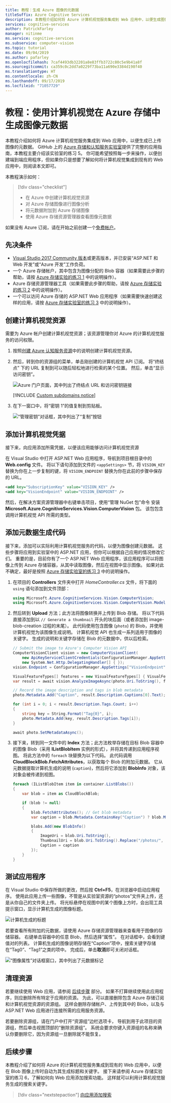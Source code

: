 ```yaml
---
title: 教程：生成 Azure 图像的元数据
titleSuffix: Azure Cognitive Services
description: 本教程介绍如何将 Azure 计算机视觉服务集成到 Web 应用中，以便生成图像的元数据。
services: cognitive-services
author: PatrickFarley
manager: nitinme
ms.service: cognitive-services
ms.subservice: computer-vision
ms.topic: tutorial
ms.date: 09/04/2019
ms.author: pafarley
ms.openlocfilehash: 7caf4493db32201a8e83ffb3722c80c5e9b41a8f
ms.sourcegitcommit: ca359c0c2dd7a0229f73ba11a690e3384d198f40
ms.translationtype: HT
ms.contentlocale: zh-CN
ms.lasthandoff: 09/17/2019
ms.locfileid: "71057729"
---
```

# <a name="tutorial-use-computer-vision-to-generate-image-metadata-in-azure-storage"></a>教程：使用计算机视觉在 Azure 存储中生成图像元数据

本教程介绍如何将 Azure 计算机视觉服务集成到 Web 应用中，以便生成已上传图像的元数据。 GitHub 上的 [Azure 存储和认知服务实验室](https://github.com/Microsoft/computerscience/blob/master/Labs/Azure%20Services/Azure%20Storage/Azure%20Storage%20and%20Cognitive%20Services%20(MVC).md)提供了完整的应用指南，本教程主要介绍该实验室的练习 5。 你可能希望按照每一步来操作，以便创建端到端应用程序，但如果你只是想要了解如何将计算机视觉集成到现有的 Web 应用中，则阅读本文即可。

本教程演示如何：

> [!div class="checklist"]
> * 在 Azure 中创建计算机视觉资源
> * 对 Azure 存储图像进行图像分析
> * 将元数据附加到 Azure 存储图像
> * 使用 Azure 存储资源管理器查看图像元数据

如果没有 Azure 订阅，请在开始之前创建一个[免费帐户](https://azure.microsoft.com/free/)。 

## <a name="prerequisites"></a>先决条件

- [Visual Studio 2017 Community 版本](https://www.visualstudio.com/products/visual-studio-community-vs.aspx)或更高版本，并已安装“ASP.NET 和 Web 开发”或“Azure 开发”工作负荷。
- 一个 Azure 存储帐户，其中包含为图像分配的 Blob 容器（如果需要此步骤的帮助，请按 [Azure 存储实验的练习 1](https://github.com/Microsoft/computerscience/blob/master/Labs/Azure%20Services/Azure%20Storage/Azure%20Storage%20and%20Cognitive%20Services%20(MVC).md#Exercise1) 中的说明操作）。
- Azure 存储资源管理器工具（如果需要此步骤的帮助，请按 [Azure 存储实验的练习 2](https://github.com/Microsoft/computerscience/blob/master/Labs/Azure%20Services/Azure%20Storage/Azure%20Storage%20and%20Cognitive%20Services%20(MVC).md#Exercise2) 中的说明操作）。
- 一个可以访问 Azure 存储的 ASP.NET Web 应用程序（如果需要快速创建这样的应用，请按 [Azure 存储实验室的练习 3](https://github.com/Microsoft/computerscience/blob/master/Labs/Azure%20Services/Azure%20Storage/Azure%20Storage%20and%20Cognitive%20Services%20(MVC).md#Exercise3) 中的说明操作）。

## <a name="create-a-computer-vision-resource"></a>创建计算机视觉资源

需要为 Azure 帐户创建计算机视觉资源；该资源管理你对 Azure 的计算机视觉服务的访问权限。 

1. 按照[创建 Azure 认知服务资源](../../cognitive-services-apis-create-account.md)中的说明创建计算机视觉资源。

1. 然后，转到你的资源组的菜单，单击刚创建的计算机视觉 API 订阅。 将“终结点”  下的 URL 复制到可以随后轻松地进行检索的某个位置。 然后，单击“显示访问密钥”。 

    ![Azure 门户页面，其中列出了终结点 URL 和访问密钥链接](../Images/copy-vision-endpoint.png)
    
    [!INCLUDE [Custom subdomains notice](../../../../includes/cognitive-services-custom-subdomains-note.md)]


1. 在下一窗口中，将“密钥 1”的值复制到剪贴板。 

    ![“管理密钥”对话框，其中列出了“复制”按钮](../Images/copy-vision-key.png)

## <a name="add-computer-vision-credentials"></a>添加计算机视觉凭据

接下来，向应用添加所需凭据，以便该应用能够访问计算机视觉资源

在 Visual Studio 中打开 ASP.NET Web 应用程序，导航到项目根目录中的 **Web.config** 文件。 将以下语句添加到文件的 `<appSettings>` 节，将 `VISION_KEY` 替换为你在上一步复制的键，将 `VISION_ENDPOINT` 替换为你在此前的步骤中保存的 URL。

```xml
<add key="SubscriptionKey" value="VISION_KEY" />
<add key="VisionEndpoint" value="VISION_ENDPOINT" />
```

然后，在解决方案资源管理器中右键单击项目，使用“管理 NuGet 包”命令  安装 **Microsoft.Azure.CognitiveServices.Vision.ComputerVision** 包。 该包包含调用计算机视觉 API 所需的类型。

## <a name="add-metadata-generation-code"></a>添加元数据生成代码

接下来，添加可以实际利用计算机视觉服务的代码，以便为图像创建元数据。 这些步骤将应用到实验室中的 ASP.NET 应用，但你可以根据自己应用的情况修改它们。 重要的是，目前你有了一个 ASP.NET Web 应用程序，该应用程序可以将图像上传到 Azure 存储容器，从其中读取图像，然后在视图中显示图像。 如果对此不确定，最好是按照 [Azure 存储实验室的练习 3](https://github.com/Microsoft/computerscience/blob/master/Labs/Azure%20Services/Azure%20Storage/Azure%20Storage%20and%20Cognitive%20Services%20(MVC).md#Exercise3) 中的说明操作。 

1. 在项目的 **Controllers** 文件夹中打开 *HomeController.cs* 文件，将下面的 `using` 语句添加到文件顶部：

    ```csharp
    using Microsoft.Azure.CognitiveServices.Vision.ComputerVision;
    using Microsoft.Azure.CognitiveServices.Vision.ComputerVision.Models;
    ```

1. 然后转到 **Upload** 方法；此方法将图像转换并上传到 Blob 存储。 将以下代码直接添加到以 `// Generate a thumbnail` 开头的块后面（或者添加到 image-blob-creation 过程的末尾）。 此代码使用包含图像 (`photo`) 的 Blob，并使用计算机视觉为该图像生成说明。 计算机视觉 API 也生成一系列适用于图像的关键字。 生成的说明和关键字存储在 Blob 的元数据中，供以后检索。

    ```csharp
    // Submit the image to Azure's Computer Vision API
    ComputerVisionClient vision = new ComputerVisionClient(
        new ApiKeyServiceClientCredentials(ConfigurationManager.AppSettings["SubscriptionKey"]),
        new System.Net.Http.DelegatingHandler[] { });
    vision.Endpoint = ConfigurationManager.AppSettings["VisionEndpoint"];

    VisualFeatureTypes[] features = new VisualFeatureTypes[] { VisualFeatureTypes.Description };
    var result = await vision.AnalyzeImageAsync(photo.Uri.ToString(), features);

    // Record the image description and tags in blob metadata
    photo.Metadata.Add("Caption", result.Description.Captions[0].Text);

    for (int i = 0; i < result.Description.Tags.Count; i++)
    {
        string key = String.Format("Tag{0}", i);
        photo.Metadata.Add(key, result.Description.Tags[i]);
    }

    await photo.SetMetadataAsync();
    ```

1. 接下来，转到同一文件中的 **Index** 方法；此方法枚举存储在目标 Blob 容器中的图像 Blob（采用 **IListBlobItem** 实例的形式），并将其传递到应用程序视图。 将此方法中的 `foreach` 块替换为以下代码。 此代码调用 **CloudBlockBlob.FetchAttributes**，以获取每个 Blob 的附加元数据。 它从元数据提取计算机生成的说明 (`caption`)，然后将它添加到 **BlobInfo** 对象，该对象会被传递到视图。
    
    ```csharp
    foreach (IListBlobItem item in container.ListBlobs())
    {
        var blob = item as CloudBlockBlob;
    
        if (blob != null)
        {
            blob.FetchAttributes(); // Get blob metadata
            var caption = blob.Metadata.ContainsKey("Caption") ? blob.Metadata["Caption"] : blob.Name;
    
            blobs.Add(new BlobInfo()
            {
                ImageUri = blob.Uri.ToString(),
                ThumbnailUri = blob.Uri.ToString().Replace("/photos/", "/thumbnails/"),
                Caption = caption
            });
        }
    }
    ```

## <a name="test-the-app"></a>测试应用程序

在 Visual Studio 中保存所做的更改，然后按 **Ctrl+F5**，在浏览器中启动应用程序。 使用此应用上传一些图像，不管是从实验室资源的“photos”文件夹上传，还是从你自己的文件夹上传。 将光标悬停在视图中的某个图像上方时，会出现工具提示窗口，显示计算机生成的图像标题。

![计算机生成的标题](../Images/thumbnail-with-tooltip.png)

若要查看所有附加的元数据，请使用 Azure 存储资源管理器来查看用于图像的存储容器。 右键单击容器中的任意 Blob，然后选择“属性”。  在对话框中，会看到键值对的列表。 计算机生成的图像说明存储在“Caption”项中，搜索关键字存储在“Tag0”、“Tag1”之类的项中。 完成后，单击**取消**即可关闭对话框。

![“图像属性”对话框窗口，其中列出了元数据标记](../Images/blob-metadata.png)

## <a name="clean-up-resources"></a>清理资源

若要继续使用 Web 应用，请参阅 [后续步骤](#next-steps) 部分。 如果不打算继续使用此应用程序，则应删除所有特定于应用的资源。 为此，可以直接删除包含 Azure 存储订阅和计算机视觉资源的资源组。 这样会删除存储帐户、上传到其中的 Blob，以及与 ASP.NET Web 应用进行连接所需的应用服务资源。 

若要删除资源组，请在门户中打开“资源组”边栏选项卡，  导航到用于此项目的资源组，然后单击视图顶部的“删除资源组”。  系统会要求你键入资源组的名称来确认你要删除它，因为资源组一旦删除就不能恢复。

## <a name="next-steps"></a>后续步骤

本教程介绍了如何将 Azure 的计算机视觉服务集成到现有的 Web 应用中，以便在 Blob 图像上传时自动为其生成标题和关键字。 接下来请参阅 Azure 存储实验室的练习 6，了解如何向 Web 应用添加搜索功能。 这样就可以利用计算机视觉服务生成的搜索关键字。

> [!div class="nextstepaction"]
> [向应用添加搜索](https://github.com/Microsoft/computerscience/blob/master/Labs/Azure%20Services/Azure%20Storage/Azure%20Storage%20and%20Cognitive%20Services%20(MVC).md#Exercise6)
